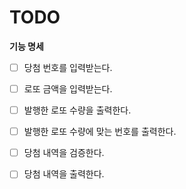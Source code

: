 # TODO

**기능 명세**

- [ ]  당첨 번호를 입력받는다.
- [ ]  로또 금액을 입력받는다.
- [ ]  발행한 로또 수량을 출력한다.
- [ ]  발행한 로또 수량에 맞는 번호를 출력한다.
- [ ]  당첨 내역을 검증한다.
- [ ]  당첨 내역을 출력한다.

